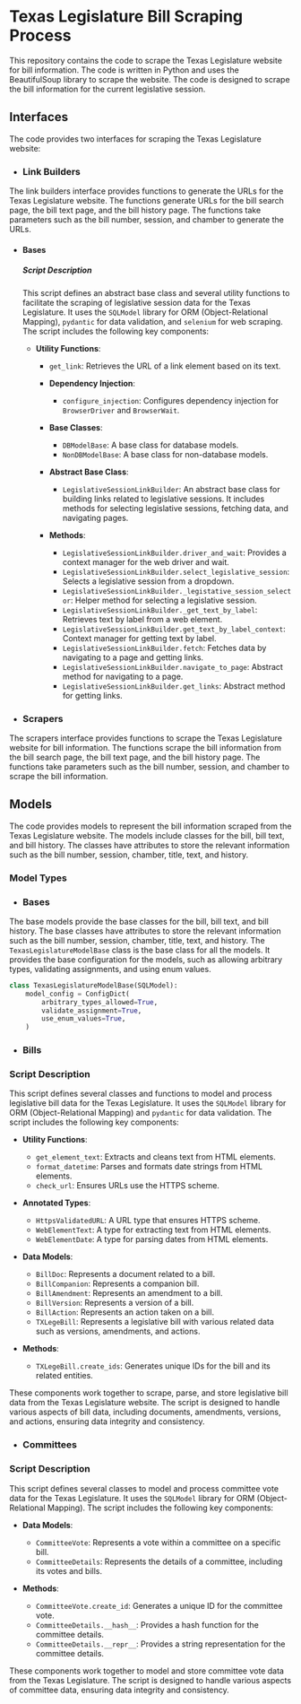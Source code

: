 # Texas Legislature Bill Scraping Process
This repository contains the code to scrape the Texas Legislature website for bill information. The code is written in Python and uses the BeautifulSoup library to scrape the website. The code is designed to scrape the bill information for the current legislative session.


## Interfaces
The code provides two interfaces for scraping the Texas Legislature website:

- ### Link Builders
The link builders interface provides functions to generate the URLs for the Texas Legislature website. The functions generate URLs for the bill search page, the bill text page, and the bill history page. The functions take parameters such as the bill number, session, and chamber to generate the URLs.

  - #### Bases  
    ##### Script Description
    This script defines an abstract base class and several utility functions to facilitate the scraping of legislative session data for the Texas Legislature. It uses the `SQLModel` library for ORM (Object-Relational Mapping), `pydantic` for data validation, and `selenium` for web scraping. The script includes the following key components:
      
    - **Utility Functions**:
      - `get_link`: Retrieves the URL of a link element based on its text.
      
      - **Dependency Injection**:
        - `configure_injection`: Configures dependency injection for `BrowserDriver` and `BrowserWait`.
      
      - **Base Classes**:
        - `DBModelBase`: A base class for database models.
        - `NonDBModelBase`: A base class for non-database models.
      
      - **Abstract Base Class**:
        - `LegislativeSessionLinkBuilder`: An abstract base class for building links related to legislative sessions. It includes methods for selecting legislative sessions, fetching data, and navigating pages.
      
      - **Methods**:
        - `LegislativeSessionLinkBuilder.driver_and_wait`: Provides a context manager for the web driver and wait.
        - `LegislativeSessionLinkBuilder.select_legislative_session`: Selects a legislative session from a dropdown.
        - `LegislativeSessionLinkBuilder._legistative_session_selector`: Helper method for selecting a legislative session.
        - `LegislativeSessionLinkBuilder._get_text_by_label`: Retrieves text by label from a web element.
        - `LegislativeSessionLinkBuilder.get_text_by_label_context`: Context manager for getting text by label.
        - `LegislativeSessionLinkBuilder.fetch`: Fetches data by navigating to a page and getting links.
        - `LegislativeSessionLinkBuilder.navigate_to_page`: Abstract method for navigating to a page.
        - `LegislativeSessionLinkBuilder.get_links`: Abstract method for getting links.


- ### Scrapers
The scrapers interface provides functions to scrape the Texas Legislature website for bill information. The functions scrape the bill information from the bill search page, the bill text page, and the bill history page. The functions take parameters such as the bill number, session, and chamber to scrape the bill information.

## Models
The code provides models to represent the bill information scraped from the Texas Legislature website. The models include classes for the bill, bill text, and bill history. The classes have attributes to store the relevant information such as the bill number, session, chamber, title, text, and history.
### Model Types
- ### Bases
The base models provide the base classes for the bill, bill text, and bill history. The base classes have attributes to store the relevant information such as the bill number, session, chamber, title, text, and history.
The `TexasLegislatureModelBase` class is the base class for all the models. It provides the base configuration for the models, such as allowing arbitrary types, validating assignments, and using enum values.
```python
class TexasLegislatureModelBase(SQLModel):
    model_config = ConfigDict(
        arbitrary_types_allowed=True,
        validate_assignment=True,
        use_enum_values=True,
    )
```
- ### Bills
### Script Description

This script defines several classes and functions to model and process legislative bill data for the Texas Legislature. It uses the `SQLModel` library for ORM (Object-Relational Mapping) and `pydantic` for data validation. The script includes the following key components:

- **Utility Functions**:
  - `get_element_text`: Extracts and cleans text from HTML elements.
  - `format_datetime`: Parses and formats date strings from HTML elements.
  - `check_url`: Ensures URLs use the HTTPS scheme.

- **Annotated Types**:
  - `HttpsValidatedURL`: A URL type that ensures HTTPS scheme.
  - `WebElementText`: A type for extracting text from HTML elements.
  - `WebElementDate`: A type for parsing dates from HTML elements.

- **Data Models**:
  - `BillDoc`: Represents a document related to a bill.
  - `BillCompanion`: Represents a companion bill.
  - `BillAmendment`: Represents an amendment to a bill.
  - `BillVersion`: Represents a version of a bill.
  - `BillAction`: Represents an action taken on a bill.
  - `TXLegeBill`: Represents a legislative bill with various related data such as versions, amendments, and actions.

- **Methods**:
  - `TXLegeBill.create_ids`: Generates unique IDs for the bill and its related entities.

These components work together to scrape, parse, and store legislative bill data from the Texas Legislature website. The script is designed to handle various aspects of bill data, including documents, amendments, versions, and actions, ensuring data integrity and consistency.
- ### Committees
### Script Description

This script defines several classes to model and process committee vote data for the Texas Legislature. It uses the `SQLModel` library for ORM (Object-Relational Mapping). The script includes the following key components:

- **Data Models**:
  - `CommitteeVote`: Represents a vote within a committee on a specific bill.
  - `CommitteeDetails`: Represents the details of a committee, including its votes and bills.

- **Methods**:
  - `CommitteeVote.create_id`: Generates a unique ID for the committee vote.
  - `CommitteeDetails.__hash__`: Provides a hash function for the committee details.
  - `CommitteeDetails.__repr__`: Provides a string representation for the committee details.

These components work together to model and store committee vote data from the Texas Legislature. The script is designed to handle various aspects of committee data, ensuring data integrity and consistency.
